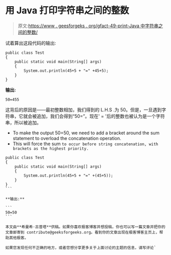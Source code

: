 # 用 Java 打印字符串之间的整数

> 原文:[https://www . geesforgeks . org/gfact-49-print-Java 中字符串之间的整数/](https://www.geeksforgeeks.org/gfact-49-print-integer-between-strings-in-java/)

试着算出这段代码的输出:

```
public class Test
{
    public static void main(String[] args)
    {
        System.out.println(45+5 + "=" +45+5);
    }
}
```

**输出:**

```
50=455
```

这背后的原因是——最初整数相加，我们得到的 L.H.S .为 50。但是，一旦遇到字符串，它就会被追加，我们会得到“50=”。现在' = '后的整数也被认为是一个字符串，所以被追加。

*   To make the output 50=50, we need to add a bracket around the sum statement to overload the concatenation operation.
*   This will force the sum `to occur before string concatenation, with brackets as the highest priority.`

 ````
public class Test
{
    public static void main(String[] args)
    {
        System.out.println(45+5 + "=" +(45+5));
    }
}
```

**输出:**

```
50=50
```

本文由**希曼希·古普塔**供稿。如果你喜欢极客博客并想投稿，你也可以写一篇文章并把你的文章邮寄到 contribute@geeksforgeeks.org。看到你的文章出现在极客博客主页上，帮助其他极客。

如果您发现任何不正确的地方，或者您想分享更多关于上面讨论的主题的信息，请写评论`